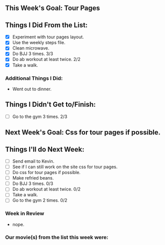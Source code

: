 ## This Week's Goal: Tour Pages

## Things I Did From the List:

- [x] Experiment with tour pages layout.
- [x] Use the weekly steps file.
- [x] Clean microwave. 
- [x] Do BJJ 3 times. 3/3
- [x] Do ab workout at least twice. 2/2
- [x] Take a walk.

### Additional Things I Did:

- Went out to dinner.

## Things I Didn't Get to/Finish:

- [ ] Go to the gym 3 times. 2/3

## Next Week's Goal: Css for tour pages if possible. 

## Things I'll do Next Week:

- [ ] Send email to Kevin.
- [ ] See if I can still work on the site css for tour pages.
- [ ] Do css for tour pages if possible.
- [ ] Make refried beans. 
- [ ] Do BJJ 3 times. 0/3
- [ ] Do ab workout at least twice. 0/2
- [ ] Take a walk.
- [ ] Go to the gym 2 times. 0/2

### Week in Review

- nope.

### Our movie(s) from the list this week were: